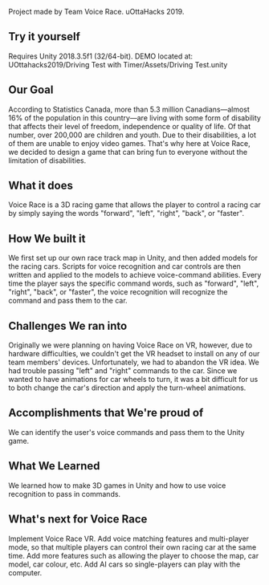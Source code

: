 Project made by Team Voice Race. uOttaHacks 2019.

## Try it yourself
Requires Unity 2018.3.5f1 (32/64-bit).
DEMO located at: UOttahacks2019/Driving Test with Timer/Assets/Driving Test.unity

## Our Goal
According to Statistics Canada, more than 5.3 million Canadians—almost 16% of the population in this country—are living with some form of disability that affects their level of freedom, independence or quality of life. Of that number, over 200,000 are children and youth. Due to their disabilities, a lot of them are unable to enjoy video games. That's why here at Voice Race, we decided to design a game that can bring fun to everyone without the limitation of disabilities.

## What it does
Voice Race is a 3D racing game that allows the player to control a racing car by simply saying the words "forward", "left", "right", "back", or "faster".

## How We built it
We first set up our own race track map in Unity, and then added models for the racing cars. Scripts for voice recognition and car controls are then written and applied to the models to achieve voice-command abilities. Every time the player says the specific command words, such as "forward", "left", "right", "back", or "faster", the voice recognition will recognize the command and pass them to the car.

## Challenges We ran into
Originally we were planning on having Voice Race on VR, however, due to hardware difficulties, we couldn't get the VR headset to install on any of our team members' devices. Unfortunately, we had to abandon the VR idea. We had trouble passing "left" and "right" commands to the car. Since we wanted to have animations for car wheels to turn, it was a bit difficult for us to both change the car's direction and apply the turn-wheel animations.

## Accomplishments that We're proud of
We can identify the user's voice commands and pass them to the Unity game.

## What We Learned
We learned how to make 3D games in Unity and how to use voice recognition to pass in commands.

## What's next for Voice Race
Implement Voice Race VR.
Add voice matching features and multi-player mode, so that multiple players can control their own racing car at the same time.
Add more features such as allowing the player to choose the map, car model, car colour, etc.
Add AI cars so single-players can play with the computer.




